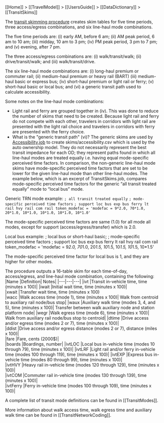 [[Home]] > [[TravelModel]] > [[UsersGuide]] > [[DataDictionary]] > [[TransitSkims]]

The [transit skimming procedure](https://github.com/BayAreaMetro/travel-model-one/blob/master/model-files/scripts/skims/TransitSkims.job) creates skim tables for five time periods, three access/egress combinations, and six line-haul mode combinations. 

The five time periods are: (i) early AM, before 6 am; (ii) AM peak period, 6 am to 10 am; (iii) midday, 10 am to 3 pm; (iv) PM peak period, 3 pm to 7 pm; and (v) evening, after 7 pm. 

The three access/egress combinations are: (i) walk/transit/walk; (ii) drive/transit/walk; and (iii) walk/transit/drive. 

The six line-haul mode combinations are: (i) long-haul premium or commuter rail; (ii) medium-haul premium or heavy rail (BART) (iii) medium-haul basic or express bus; (iv) short-haul premium or light rail or ferry; (v) short-haul basic or local bus; and (vi) a generic transit path used to calculate accessibility.

Some notes on the line-haul mode combinations:
-  Light rail and ferry are grouped together in (iv).  This was done to reduce the number of skims that need to be created.  Because light rail and ferry do not compete with each other, travelers in corridors with light rail are presented with the light rail choice and travelers in corridors with ferry are presented with the ferry choice. 
- What is the "generic transit path" (vi)? The generic skims are used by [Accessibility.job](https://github.com/BayAreaMetro/travel-model-one/blob/master/model-files/scripts/skims/Accessibility.job) to create skims/accessibility.csv which is used by the auto ownership model. They do not necessarily represent the best transit impedance for each OD; they represent paths found in which all line-haul modes are treated equally i.e. having equal mode-specific perceived time factors. In comparison, the non-generic line-haul mode skims have mode-specific perceived time factors that are set to be lower for the given line-haul mode than other line-haul modes. The example below, which is an excerpt of TransitSkims.job, compares mode-specific perceived time factors for the generic “all transit treated equally” mode to “local bus” mode.

Generic TRN mode example:
`; all transit treated equally`
`; mode-specific perceived time factors` 
`; support loc bus exp bus ferry lt rail hvy rail com rail
token_modefac = 'modefac = 9*2.0, 70*1.0, 20*1.0, 10*1.0, 10*1.0, 10*1.0, 10*1.0'`

The mode-specific perceived time factors are same (1.0) for all mode all modes, except for support (access/egress/transfer) which is 2.0.

Local bus example:
; local bus or short-haul basic; 
; mode-specific perceived time factors
;  support  loc bus  exp bus   ferry  lt rail  hvy rail  com rail
 token_modefac = 'modefac  =   9*2.0,  70*1.0,  20*1.5, 10*1.5,  10*1.5,   10*1.5,   10*1.5'   

The mode-specific perceived time factor for local bus is 1, and they are higher for other modes.


The procedure outputs a 16-table skim for each time-of-day, access/egress, and line-haul mode combination, containing the following:
|Name	|Definition|	Notes|
|---|---|---|
|ivt	|Transit in-vehicle time, time (minutes x 100)|	
|iwait	|Initial wait time, time (minutes x 100)|	
|xwait	|Transfer wait time, time (minutes x 100)	
|wacc	|Walk access time (mode 1), time (minutes x 100)|	Walk from centroid to auxiliary rail node/bus stop|
|waux	|Auxiliary walk time (modes 3, 4, and 5), time (minutes x 100)|	Transfer between walk auxiliary node and station platform node|
|wegr	|Walk egress time (mode 6), time (minutes x 100)|	Walk from auxiliary rail node/bus stop to centroid|
|dtime	|Drive access and/or egress time (modes 2 or 7), time (minutes x 100)|	
|ddist	|Drive access and/or egress distance (modes 2 or 7), distance (miles x 100)|	
|fare	|Fare, cents (2000$)|	
|boards	|Boardings, number|	
|ivtLOC	|Local bus in-vehicle time (modes 10 through 79), time (minutes x 100)|	
|ivtLRF	|Light rail and/or ferry in-vehicle time (modes 100 through 119), time (minutes x 100)|	
|ivtEXP	|Express bus in-vehicle time (modes 80 through 99), time (minutes x 100)|	
|ivtHVY	|Heavy rail in-vehicle time (modes 120 through 129), time (minutes x 100)|	
|ivtCOM	|Commuter rail in-vehicle time (modes 130 through 139), time (minutes x 100)|	
|ivtFerry	|Ferry in-vehicle time (modes 100 through 109), time (minutes x 100)|	

A complete list of transit mode definitions can be found in [[TransitModes]].

More information about walk access time, walk egress time and auxiliary walk time can be found in [[TransitNetworkCoding]].
